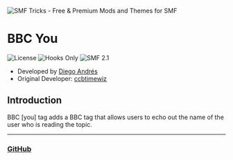 ![SMF Tricks - Free & Premium Mods and Themes for SMF](https://smftricks.com/logos/logo.png)

# BBC You
![License](https://img.shields.io/badge/License-MPL%202.0-248049) ![Hooks Only](https://img.shields.io/badge/Hooks%20Only-Yes-6041a3) ![SMF 2.1](https://img.shields.io/badge/SMF-2.1-3f73a0)

* Developed by [Diego Andrés](https://github.com/DiegoAndresCortes)
* Original Developer: [ccbtimewiz](https://www.simplemachines.org/community/index.php?action=profile;u=111571)

## Introduction
BBC [you] tag adds a BBC tag that allows users to echo out the name of the user who is reading the topic.

---
### [GitHub](https://github.com/SMFTricks/BBC-You)